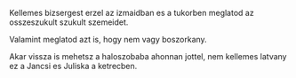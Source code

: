Kellemes bizsergest erzel az izmaidban es a tukorben meglatod az osszeszukult szukult szemeidet. 

Valamint meglatod azt is, hogy nem vagy boszorkany.

Akar vissza is mehetsz a haloszobaba ahonnan jottel, nem kellemes latvany ez a Jancsi es Juliska a ketrecben.